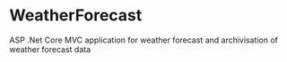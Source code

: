 # WeatherForecast
ASP .Net Core MVC application for weather forecast and archivisation of weather forecast data
